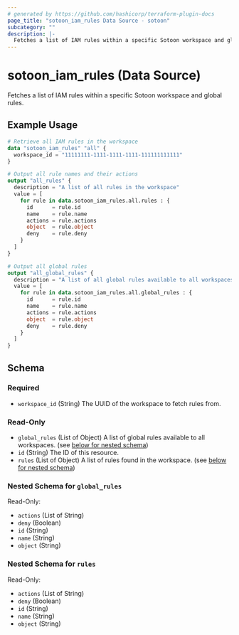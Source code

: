 ```yaml
---
# generated by https://github.com/hashicorp/terraform-plugin-docs
page_title: "sotoon_iam_rules Data Source - sotoon"
subcategory: ""
description: |-
  Fetches a list of IAM rules within a specific Sotoon workspace and global rules.
---
```


# sotoon_iam_rules (Data Source)

Fetches a list of IAM rules within a specific Sotoon workspace and global rules.

## Example Usage

```terraform
# Retrieve all IAM rules in the workspace
data "sotoon_iam_rules" "all" {
  workspace_id = "11111111-1111-1111-1111-111111111111"
}

# Output all rule names and their actions
output "all_rules" {
  description = "A list of all rules in the workspace"
  value = [
    for rule in data.sotoon_iam_rules.all.rules : {
      id      = rule.id
      name    = rule.name
      actions = rule.actions
      object  = rule.object
      deny    = rule.deny
    }
  ]
}

# Output all global rules
output "all_global_rules" {
  description = "A list of all global rules available to all workspaces"
  value = [
    for rule in data.sotoon_iam_rules.all.global_rules : {
      id      = rule.id
      name    = rule.name
      actions = rule.actions
      object  = rule.object
      deny    = rule.deny
    }
  ]
}
```

<!-- schema generated by tfplugindocs -->
## Schema

### Required

- `workspace_id` (String) The UUID of the workspace to fetch rules from.

### Read-Only

- `global_rules` (List of Object) A list of global rules available to all workspaces. (see [below for nested schema](#nestedatt--global_rules))
- `id` (String) The ID of this resource.
- `rules` (List of Object) A list of rules found in the workspace. (see [below for nested schema](#nestedatt--rules))

<a id="nestedatt--global_rules"></a>
### Nested Schema for `global_rules`

Read-Only:

- `actions` (List of String)
- `deny` (Boolean)
- `id` (String)
- `name` (String)
- `object` (String)


<a id="nestedatt--rules"></a>
### Nested Schema for `rules`

Read-Only:

- `actions` (List of String)
- `deny` (Boolean)
- `id` (String)
- `name` (String)
- `object` (String)
